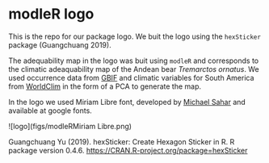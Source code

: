# modleR logo 

This is the repo for our package logo. We buit the logo using the `hexSticker` package (Guangchuang 2019).

The adequability map in the logo was buit using `modleR` and corresponds to the climatic adeaquability map of the Andean bear *Tremarctos ornatus*. We used occurrence data from [GBIF](https://www.gbif.org) and climatic variables for South America from [WorldClim](https://www.worldclim.org) in the form of a PCA to generate the map.

In the logo we used Miriam Libre font, developed by [Michael Sahar](github.com/MichalSahar/Miriam-Libre) and available at google fonts. 

![logo](figs/modleRMiriam Libre.png)

Guangchuang Yu (2019). hexSticker: Create Hexagon Sticker in R. R package
  version 0.4.6. https://CRAN.R-project.org/package=hexSticker
